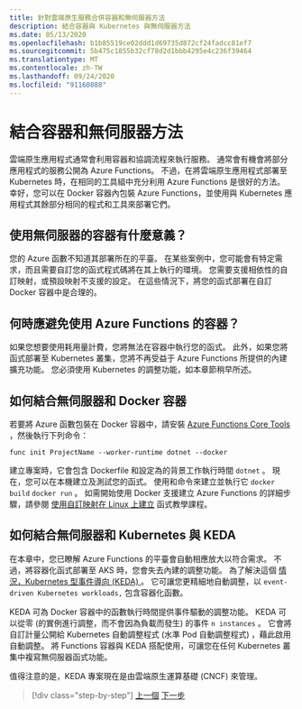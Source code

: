```yaml
---
title: 針對雲端原生服務合併容器和無伺服器方法
description: 結合容器與 Kubernetes 與無伺服器方法
ms.date: 05/13/2020
ms.openlocfilehash: b1b85519ce02ddd1d69735d872cf24fadcc81ef7
ms.sourcegitcommit: 5b475c1855b32cf78d2d1bbb4295e4c236f39464
ms.translationtype: MT
ms.contentlocale: zh-TW
ms.lasthandoff: 09/24/2020
ms.locfileid: "91160888"
---
```

# <a name="combining-containers-and-serverless-approaches"></a>結合容器和無伺服器方法

雲端原生應用程式通常會利用容器和協調流程來執行服務。 通常會有機會將部分應用程式的服務公開為 Azure Functions。 不過，在將雲端原生應用程式部署至 Kubernetes 時，在相同的工具組中充分利用 Azure Functions 是很好的方法。 幸好，您可以在 Docker 容器內包裝 Azure Functions，並使用與 Kubernetes 應用程式其餘部分相同的程式和工具來部署它們。

## <a name="when-does-it-make-sense-to-use-containers-with-serverless"></a>使用無伺服器的容器有什麼意義？

您的 Azure 函數不知道其部署所在的平臺。 在某些案例中，您可能會有特定需求，而且需要自訂您的函式程式碼將在其上執行的環境。 您需要支援相依性的自訂映射，或預設映射不支援的設定。 在這些情況下，將您的函式部署在自訂 Docker 容器中是合理的。

## <a name="when-should-you-avoid-using-containers-with-azure-functions"></a>何時應避免使用 Azure Functions 的容器？

如果您想要使用耗用量計費，您將無法在容器中執行您的函式。 此外，如果您將函式部署至 Kubernetes 叢集，您將不再受益于 Azure Functions 所提供的內建擴充功能。 您必須使用 Kubernetes 的調整功能，如本章節稍早所述。

## <a name="how-to-combine-serverless-and-docker-containers"></a>如何結合無伺服器和 Docker 容器

若要將 Azure 函數包裝在 Docker 容器中，請安裝 [Azure Functions Core Tools](https://github.com/Azure/azure-functions-core-tools) ，然後執行下列命令：

```console
func init ProjectName --worker-runtime dotnet --docker
```

建立專案時，它會包含 Dockerfile 和設定為的背景工作執行時間 `dotnet` 。 現在，您可以在本機建立及測試您的函式。 使用和命令來建立並執行它  `docker build` `docker run` 。 如需開始使用 Docker 支援建立 Azure Functions 的詳細步驟，請參閱 [使用自訂映射在 Linux 上建立](/azure/azure-functions/functions-create-function-linux-custom-image) 函式教學課程。

## <a name="how-to-combine-serverless-and-kubernetes-with-keda"></a>如何結合無伺服器和 Kubernetes 與 KEDA

在本章中，您已瞭解 Azure Functions 的平臺會自動相應放大以符合需求。 不過，將容器化函式部署至 AKS 時，您會失去內建的調整功能。 為了解決這個 [情況，Kubernetes 型事件導向 (KEDA) ](/azure/azure-functions/functions-kubernetes-keda)。 它可讓您更精細地自動調整，以 `event-driven Kubernetes workloads,` 包含容器化函數。

KEDA 可為 Docker 容器中的函數執行時間提供事件驅動的調整功能。 KEDA 可以從零 (的實例進行調整，而不會因為負載而發生) 的事件 `n instances` 。 它會將自訂計量公開給 Kubernetes 自動調整程式 (水準 Pod 自動調整程式) ，藉此啟用自動調整。 將 Functions 容器與 KEDA 搭配使用，可讓您在任何 Kubernetes 叢集中複寫無伺服器函式功能。

值得注意的是，KEDA 專案現在是由雲端原生運算基礎 (CNCF) 來管理。

>[!div class="step-by-step"]
>[上一個](leverage-serverless-functions.md) 
>[下一步](deploy-containers-azure.md)
